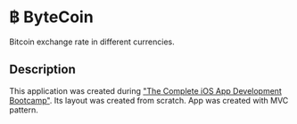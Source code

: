 # ฿ ByteCoin
Bitcoin exchange rate in different currencies.

## Description
This application was created during ["The Complete iOS App Development Bootcamp"](https://www.udemy.com/course/ios-13-app-development-bootcamp/). Its layout was created from scratch. App was created with MVC pattern.
